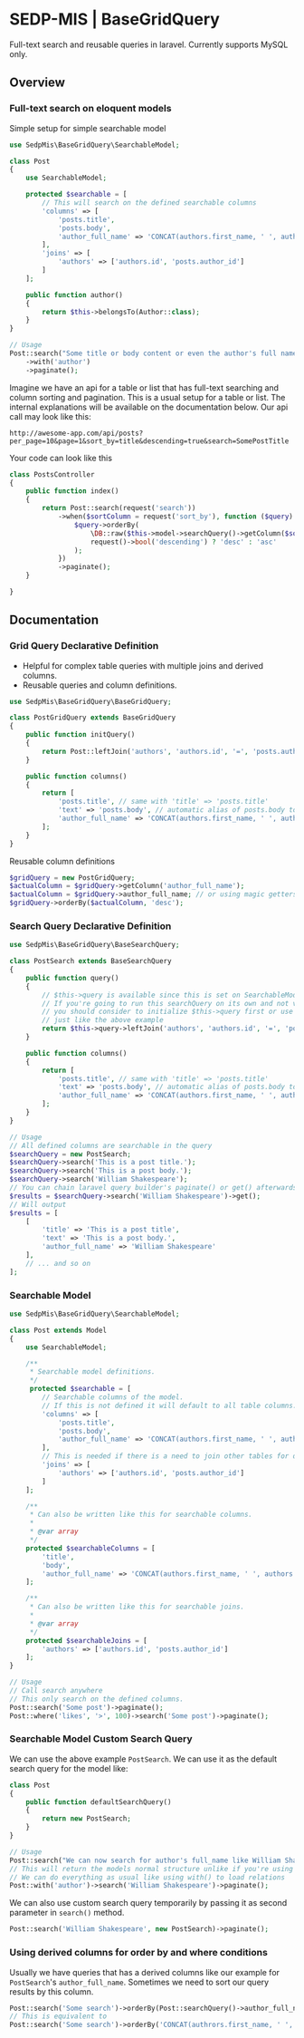 # SEDP-MIS | BaseGridQuery

Full-text search and reusable queries in laravel.
Currently supports MySQL only.

## Overview

### Full-text search on eloquent models

Simple setup for simple searchable model

```php
use SedpMis\BaseGridQuery\SearchableModel;

class Post
{
    use SearchableModel;

    protected $searchable = [
        // This will search on the defined searchable columns
        'columns' => [
            'posts.title',
            'posts.body',
            'author_full_name' => 'CONCAT(authors.first_name, ' ', authors.last_name)'
        ],
        'joins' => [
            'authors' => ['authors.id', 'posts.author_id']
        ]
    ];

    public function author()
    {
        return $this->belongsTo(Author::class);
    }
}

// Usage
Post::search("Some title or body content or even the author's full name")
    ->with('author')
    ->paginate();
```

Imagine we have an api for a table or list that has full-text searching and column sorting and pagination.
This is a usual setup for a table or list. The internal explanations will be available on the documentation below.
Our api call may look like this:

`
http://awesome-app.com/api/posts?per_page=10&page=1&sort_by=title&descending=true&search=SomePostTitle
`

Your code can look like this

```php
class PostsController
{
    public function index()
    {
        return Post::search(request('search'))
            ->when($sortColumn = request('sort_by'), function ($query) use ($sortColumn) {
                $query->orderBy(
                    \DB::raw($this->model->searchQuery()->getColumn($sortColumn) ?? $sortColumn),
                    request()->bool('descending') ? 'desc' : 'asc'
                );
            })
            ->paginate();
    }

}
```



## Documentation

### Grid Query Declarative Definition

- Helpful for complex table queries with multiple joins and derived columns.
- Reusable queries and column definitions.

```php
use SedpMis\BaseGridQuery\BaseGridQuery;

class PostGridQuery extends BaseGridQuery
{
    public function initQuery()
    {
        return Post::leftJoin('authors', 'authors.id', '=', 'posts.author_id');
    }

    public function columns()
    {
        return [
            'posts.title', // same with 'title' => 'posts.title'
            'text' => 'posts.body', // automatic alias of posts.body to text
            'author_full_name' => 'CONCAT(authors.first_name, ' ', authors.last_name)'
        ];
    }
}
```

Reusable column definitions

```php
$gridQuery = new PostGridQuery;
$actualColumn = $gridQuery->getColumn('author_full_name');
$actualColumn = $gridQuery->author_full_name; // or using magic getters
$gridQuery->orderBy($actualColumn, 'desc');
```

### Search Query Declarative Definition

```php
use SedpMis\BaseGridQuery\BaseSearchQuery;

class PostSearch extends BaseSearchQuery
{
    public function query()
    {
        // $this->query is available since this is set on SearchableModel trait scopeSearch() method
        // If you're going to run this searchQuery on its own and not via scopeSearch()
        // you should consider to initialize $this->query first or use initQuery() method instead of query()
        // just like the above example
        return $this->query->leftJoin('authors', 'authors.id', '=', 'posts.author_id');
    }

    public function columns()
    {
        return [
            'posts.title', // same with 'title' => 'posts.title'
            'text' => 'posts.body', // automatic alias of posts.body to text
            'author_full_name' => 'CONCAT(authors.first_name, ' ', authors.last_name)'
        ];
    }
}

// Usage
// All defined columns are searchable in the query
$searchQuery = new PostSearch;
$searchQuery->search('This is a post title.');
$searchQuery->search('This is a post body.');
$searchQuery->search('William Shakespeare');
// You can chain laravel query builder's paginate() or get() afterwards
$results = $searchQuery->search('William Shakespeare')->get();
// Will output
$results = [
    [
        'title' => 'This is a post title',
        'text' => 'This is a post body.',
        'author_full_name' => 'William Shakespeare'
    ],
    // ... and so on
];
```

### Searchable Model

```php
use SedpMis\BaseGridQuery\SearchableModel;

class Post extends Model
{
    use SearchableModel;

    /**
     * Searchable model definitions.
     */
     protected $searchable = [
        // Searchable columns of the model.
        // If this is not defined it will default to all table columns.
        'columns' => [
            'posts.title',
            'posts.body',
            'author_full_name' => 'CONCAT(authors.first_name, ' ', authors.last_name)'
        ],
        // This is needed if there is a need to join other tables for derived columns.
        'joins' => [
            'authors' => ['authors.id', 'posts.author_id']
        ]
    ];

    /**
     * Can also be written like this for searchable columns.
     *
     * @var array
     */
    protected $searchableColumns = [
        'title',
        'body',
        'author_full_name' => 'CONCAT(authors.first_name, ' ', authors.last_name)'
    ];

    /**
     * Can also be written like this for searchable joins.
     *
     * @var array
     */
    protected $searchableJoins = [
        'authors' => ['authors.id', 'posts.author_id']
    ];
}

// Usage
// Call search anywhere
// This only search on the defined columns.
Post::search('Some post')->paginate();
Post::where('likes', '>', 100)->search('Some post')->paginate();
```

### Searchable Model Custom Search Query

We can use the above example `PostSearch`.
We can use it as the default search query for the model like:

```php
class Post
{
    public function defaultSearchQuery()
    {
        return new PostSearch;
    }
}

// Usage
Post::search("We can now search for author's full_name like William Shakespeare")->paginate();
// This will return the models normal structure unlike if you're using the PostSearch which returns only the selected columns.
// We can do everything as usual like using with() to load relations
Post::with('author')->search('William Shakespeare')->paginate();
```

We can also use custom search query temporarily by passing it as second parameter in `search()` method.

```php
Post::search('William Shakespeare', new PostSearch)->paginate();
```

### Using derived columns for order by and where conditions

Usually we have queries that has a derived columns like our example for `PostSearch`'s `author_full_name`.
Sometimes we need to sort our query results by this column.

```php
Post::search('Some search')->orderBy(Post::searchQuery()->author_full_name, 'desc')->paginate();
// This is equivalent to
Post::search('Some search')->orderBy('CONCAT(authrors.first_name, ' ', authors.last_name)', 'desc')->paginate();
```

